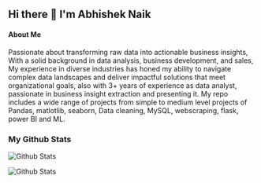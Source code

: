 ## Hi there 👋 I'm Abhishek Naik

#### About Me

Passionate about transforming raw data into actionable business insights, With a solid background in data analysis, business development, and sales, My experience in diverse industries has honed my ability to navigate complex data landscapes and deliver impactful solutions that meet organizational goals, also with 3+ years of experience as data analyst, passionate in business insight extraction and presenting it. My repo includes a wide range of projects from simple to medium level projects of Pandas, matlotlib, seaborn, Data cleaning, MySQL, webscraping, flask, power BI and ML.

### My Github Stats

![Github Stats](https://github-readme-streak-stats.herokuapp.com/?user=abhinaikds)

![Github Stats](https://github-readme-stats.vercel.app/api/top-langs/?username=abhinaikds)


<!--
**abhinaikds/abhinaikds** is a ✨ _special_ ✨ repository because its `README.md` (this file) appears on your GitHub profile.

Here are some ideas to get you started:

- 🔭 I’m currently working on ...
- 🌱 I’m currently learning ...
- 👯 I’m looking to collaborate on ...
- 🤔 I’m looking for help with ...
- 💬 Ask me about ...
- 📫 How to reach me: ...
- 😄 Pronouns: ...
- ⚡ Fun fact: ...
-->
